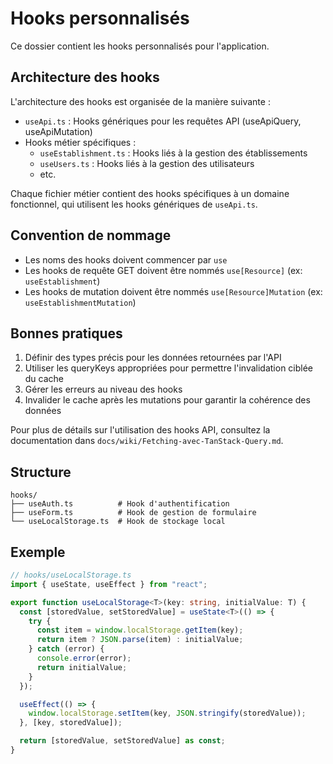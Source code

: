 # Hooks personnalisés

Ce dossier contient les hooks personnalisés pour l'application.

## Architecture des hooks

L'architecture des hooks est organisée de la manière suivante :

- `useApi.ts` : Hooks génériques pour les requêtes API (useApiQuery, useApiMutation)
- Hooks métier spécifiques :
  - `useEstablishment.ts` : Hooks liés à la gestion des établissements
  - `useUsers.ts` : Hooks liés à la gestion des utilisateurs
  - etc.

Chaque fichier métier contient des hooks spécifiques à un domaine fonctionnel,
qui utilisent les hooks génériques de `useApi.ts`.

## Convention de nommage

- Les noms des hooks doivent commencer par `use`
- Les hooks de requête GET doivent être nommés `use[Resource]` (ex: `useEstablishment`)
- Les hooks de mutation doivent être nommés `use[Resource]Mutation` (ex: `useEstablishmentMutation`)

## Bonnes pratiques

1. Définir des types précis pour les données retournées par l'API
2. Utiliser les queryKeys appropriées pour permettre l'invalidation ciblée du cache
3. Gérer les erreurs au niveau des hooks
4. Invalider le cache après les mutations pour garantir la cohérence des données

Pour plus de détails sur l'utilisation des hooks API, consultez la documentation
dans `docs/wiki/Fetching-avec-TanStack-Query.md`.

## Structure

```plaintext
hooks/
├── useAuth.ts          # Hook d'authentification
├── useForm.ts          # Hook de gestion de formulaire
└── useLocalStorage.ts  # Hook de stockage local
```

## Exemple

```typescript
// hooks/useLocalStorage.ts
import { useState, useEffect } from "react";

export function useLocalStorage<T>(key: string, initialValue: T) {
  const [storedValue, setStoredValue] = useState<T>(() => {
    try {
      const item = window.localStorage.getItem(key);
      return item ? JSON.parse(item) : initialValue;
    } catch (error) {
      console.error(error);
      return initialValue;
    }
  });

  useEffect(() => {
    window.localStorage.setItem(key, JSON.stringify(storedValue));
  }, [key, storedValue]);

  return [storedValue, setStoredValue] as const;
}
```

